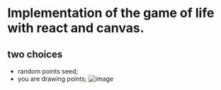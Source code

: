 # Implementation of the game of life with react and canvas.
## two choices
- random points seed;
- you are drawing points;
![image](https://github.com/raiyin/lifegame/assets/1084766/7bed82f3-4da4-4ffe-8257-68bd8bcf0bec)
